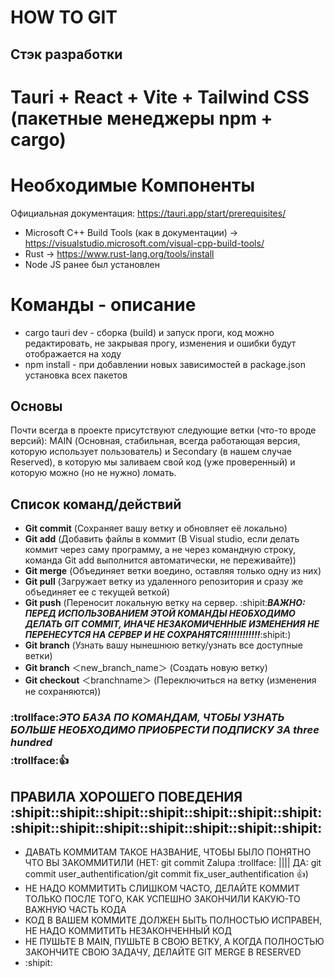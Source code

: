 # HOW TO GIT

## Стэк разработки
# Tauri + React + Vite + Tailwind CSS (пакетные менеджеры npm + cargo)
# Необходимые Компоненты
Официальная документация: https://tauri.app/start/prerequisites/
- Microsoft C++ Build Tools (как в документации) -> https://visualstudio.microsoft.com/visual-cpp-build-tools/
- Rust -> https://www.rust-lang.org/tools/install
- Node JS ранее был установлен
# Команды - описание
- cargo tauri dev - сборка (build) и запуск проги, код можно редактировать, не закрывая прогу, изменения и ошибки будут отображается на ходу
- npm install - при добавлении новых зависимостей в package.json установка всех пакетов

## Основы
Почти всегда в проекте присутствуют следующие ветки (что-то вроде версий): MAIN (Основная, стабильная, всегда работающая версия, которую использует пользователь) и Secondary (в нашем случае Reserved), в которую мы заливаем свой код (уже проверенный) и которую можно (но не нужно) ломать.


## Список команд/действий
- **Git commit** (Сохраняет вашу ветку и обновляет её локально)
- **Git add** (Добавить файлы в коммит (В Visual studio, если делать коммит через саму программу, а не через командную строку, команда Git add выполнится автоматически, не переживайте))
- **Git merge** (Объединяет ветки воедино, оставляя только одну из них)
- **Git pull** (Загружает ветку из удаленного репозитория и сразу же объединяет ее с текущей веткой)
- **Git push** (Переносит локальную ветку на сервер. :shipit:***ВАЖНО: ПЕРЕД ИСПОЛЬЗОВАНИЕМ ЭТОЙ КОМАНДЫ НЕОБХОДИМО ДЕЛАТЬ GIT COMMIT, ИНАЧЕ НЕЗАКОМИЧЕННЫЕ ИЗМЕНЕНИЯ НЕ ПЕРЕНЕСУТСЯ НА СЕРВЕР И НЕ СОХРАНЯТСЯ!!!!!!!!!!!***:shipit:)
- **Git branch** (Узнать вашу нынешнюю ветку/узнать все доступные ветки)
- **Git branch** ＜new_branch_name＞ (Создать новую ветку)
- **Git checkout** ＜branchname＞ (Переключиться на ветку (изменения не сохраняются))
### :trollface:***ЭТО БАЗА ПО КОМАНДАМ, ЧТОБЫ УЗНАТЬ БОЛЬШЕ НЕОБХОДИМО ПРИОБРЕСТИ ПОДПИСКУ ЗА three hundred $$$$$$$$*** :trollface::+1:

## ПРАВИЛА ХОРОШЕГО ПОВЕДЕНИЯ :shipit::shipit::shipit::shipit::shipit::shipit::shipit::shipit::shipit::shipit::shipit::shipit::shipit::shipit:
- ДАВАТЬ КОММИТАМ ТАКОЕ НАЗВАНИЕ, ЧТОБЫ БЫЛО ПОНЯТНО ЧТО ВЫ ЗАКОММИТИЛИ (НЕТ: git commit Zalupa :trollface: |||| ДА: git commit user_authentification/git commit fix_user_authentification :+1:)
- НЕ НАДО КОММИТИТЬ СЛИШКОМ ЧАСТО, ДЕЛАЙТЕ КОММИТ ТОЛЬКО ПОСЛЕ ТОГО, КАК УСПЕШНО ЗАКОНЧИЛИ КАКУЮ-ТО ВАЖНУЮ ЧАСТЬ КОДА
- КОД В ВАШЕМ КОММИТЕ ДОЛЖЕН БЫТЬ ПОЛНОСТЬЮ ИСПРАВЕН, НЕ НАДО КОММИТИТЬ НЕЗАКОНЧЕННЫЙ КОД
- НЕ ПУШЬТЕ В MAIN, ПУШЬТЕ В СВОЮ ВЕТКУ, А КОГДА ПОЛНОСТЬЮ ЗАКОНЧИТЕ СВОЮ ЗАДАЧУ, ДЕЛАЙТЕ GIT MERGE В RESERVED
- :shipit:
